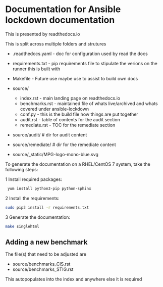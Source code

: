 # Documentation for Ansible lockdown documentation

This is presented by readthedocs.io

This is split across multiple folders and strutures

- .readthedocs.yaml - doc for configuration used by read the docs
- requirements.txt - pip requirements file to stipulate the verions on the runner this is built with
- Makefile  - Future use maybe use to assist to build own docs

- source/
  - index.rst - main landing page on readthedocs.io
  - benchmarks.rst - maintained file of whats live/archived and whats covered under ansible-lockdown
  - conf.py - this is the build file how things are put together
  - audit.rst - table of contents for the audit section
  - remediate.rst - TOC for the remediate section
  
- source/audit/      # dir for audit content
- source/remediate/  # dir for the remediate content
- source/_static/MPG-logo-mono-blue.svg

To generate the documentation on a RHEL/CentOS 7 system, take the following steps:

1 Install required packages:

```bash
 yum install python3-pip python-sphinx
```

2 Install the requirements:

``` bash
sudo pip3 install -r requirements.txt
```

3 Generate the documentation:

```bash
make singlehtml
```

## Adding a new benchmark

The file(s) that need to be adjusted are

- source/benchmarks_CIS.rst
- source/benchmarks_STIG.rst

This autopopulates into the index and anywhere else it is required
